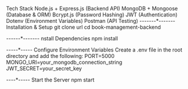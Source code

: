 Tech Stack
Node.js + Express.js (Backend API)
MongoDB + Mongoose (Database & ORM)
Bcrypt.js (Password Hashing)
JWT (Authentication)
Dotenv (Environment Variables)
Postman (API Testing)
-------*-------
Installation & Setup
git clone url
cd book-management-backend

------*-------
nstall Dependencies
npm install

-----*-----
Configure Environment Variables
Create a .env file in the root directory and add the following:
PORT=5000
MONGO_URI=your_mongodb_connection_string
JWT_SECRET=your_secret_key

----*-----
Start the Server
npm start

